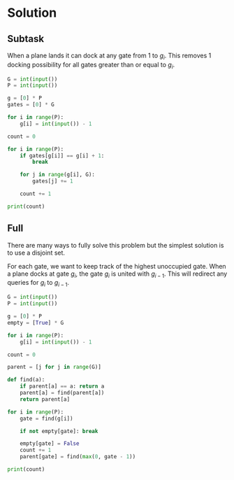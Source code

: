 # Solution

## Subtask

When a plane lands it can dock at any gate from 1 to $g_i$. This removes 1 docking possibility for all gates greater than or equal to $g_i$.

```py
G = int(input())
P = int(input())

g = [0] * P
gates = [0] * G

for i in range(P):
    g[i] = int(input()) - 1

count = 0

for i in range(P):
    if gates[g[i]] == g[i] + 1:
        break

    for j in range(g[i], G):
        gates[j] += 1

    count += 1

print(count)
```

## Full

There are many ways to fully solve this problem but the simplest solution is to use a disjoint set.

For each gate, we want to keep track of the highest unoccupied gate. When a plane docks at gate $g_i$, the gate $g_i$ is united with $g_{i-1}$. This will redirect any queries for $g_i$ to $g_{i-1}$.

```py
G = int(input())
P = int(input())

g = [0] * P
empty = [True] * G

for i in range(P):
    g[i] = int(input()) - 1

count = 0

parent = [j for j in range(G)]

def find(a):
    if parent[a] == a: return a
    parent[a] = find(parent[a])
    return parent[a]

for i in range(P):
    gate = find(g[i])

    if not empty[gate]: break

    empty[gate] = False
    count += 1
    parent[gate] = find(max(0, gate - 1))

print(count)
```